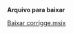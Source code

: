 **Arquivo para baixar**

[Baixar corrigge.msix](https://github.com/mdsreq-fga-unb/2025.1-T01-CORIGGE/blob/main/corigge.msix)